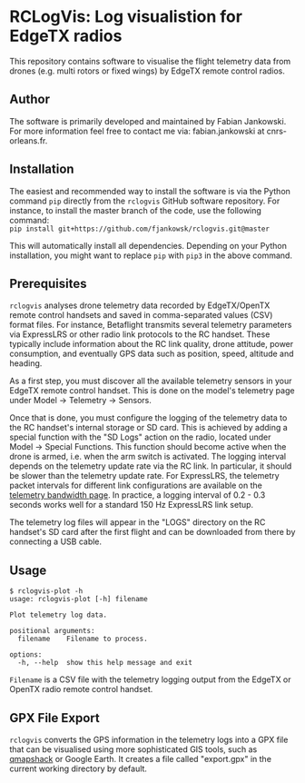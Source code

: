 # RCLogVis: Log visualistion for EdgeTX radios #

This repository contains software to visualise the flight telemetry data from drones (e.g. multi rotors or fixed wings) by EdgeTX remote control radios.

## Author ##

The software is primarily developed and maintained by Fabian Jankowski. For more information feel free to contact me via: fabian.jankowski at cnrs-orleans.fr.

## Installation ##

The easiest and recommended way to install the software is via the Python command `pip` directly from the `rclogvis` GitHub software repository. For instance, to install the master branch of the code, use the following command:  
`pip install git+https://github.com/fjankowsk/rclogvis.git@master`

This will automatically install all dependencies. Depending on your Python installation, you might want to replace `pip` with `pip3` in the above command.

## Prerequisites ##

`rclogvis` analyses drone telemetry data recorded by EdgeTX/OpenTX remote control handsets and saved in comma-separated values (CSV) format files. For instance, Betaflight transmits several telemetry parameters via ExpressLRS or other radio link protocols to the RC handset. These typically include information about the RC link quality, drone attitude, power consumption, and eventually GPS data such as position, speed, altitude and heading.

As a first step, you must discover all the available telemetry sensors in your EdgeTX remote control handset. This is done on the model's telemetry page under Model -> Telemetry -> Sensors.

Once that is done, you must configure the logging of the telemetry data to the RC handset's internal storage or SD card. This is achieved by adding a special function with the "SD Logs" action on the radio, located under Model -> Special Functions. This function should become active when the drone is armed, i.e. when the arm switch is activated. The logging interval depends on the telemetry update rate via the RC link. In particular, it should be slower than the telemetry update rate. For ExpressLRS, the telemetry packet intervals for different link configurations are available on the [telemetry bandwidth page](https://www.expresslrs.org/info/telem-bandwidth/). In practice, a logging interval of 0.2 - 0.3 seconds works well for a standard 150 Hz ExpressLRS link setup.

The telemetry log files will appear in the "LOGS" directory on the RC handset's SD card after the first flight and can be downloaded from there by connecting a USB cable.

## Usage ##

```console
$ rclogvis-plot -h
usage: rclogvis-plot [-h] filename

Plot telemetry log data.

positional arguments:
  filename    Filename to process.

options:
  -h, --help  show this help message and exit
```

`Filename` is a CSV file with the telemetry logging output from the EdgeTX or OpenTX radio remote control handset.

## GPX File Export ##

`rclogvis` converts the GPS information in the telemetry logs into a GPX file that can be visualised using more sophisticated GIS tools, such as [qmapshack](https://github.com/Maproom/qmapshack) or Google Earth. It creates a file called "export.gpx" in the current working directory by default.
